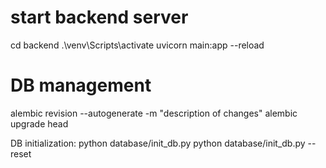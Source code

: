 
# start backend server
cd backend
.\venv\Scripts\activate
uvicorn main:app --reload


# DB management
alembic revision --autogenerate -m "description of changes"
alembic upgrade head

DB initialization:
python database/init_db.py
python database/init_db.py --reset